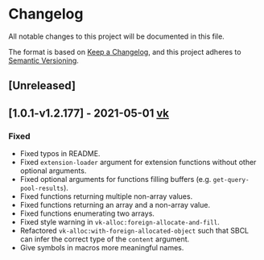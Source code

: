 # Changelog
All notable changes to this project will be documented in this file.

The format is based on [Keep a Changelog](https://keepachangelog.com/en/1.0.0/),
and this project adheres to [Semantic Versioning](https://semver.org/spec/v2.0.0.html).

## [Unreleased]

## [1.0.1-v1.2.177] - 2021-05-01 [vk](https://github.com/JolifantoBambla/vk/releases/tag/1.0.1-v1.2.177)

### Fixed
- Fixed typos in README.
- Fixed `extension-loader` argument for extension functions without other optional arguments.
- Fixed optional arguments for functions filling buffers (e.g. `get-query-pool-results`).
- Fixed functions returning multiple non-array values.
- Fixed functions returning an array and a non-array value.
- Fixed functions enumerating two arrays.
- Fixed style warning in `vk-alloc:foreign-allocate-and-fill`.
- Refactored `vk-alloc:with-foreign-allocated-object` such that SBCL can infer the correct type of the `content` argument.
- Give symbols in macros more meaningful names.
